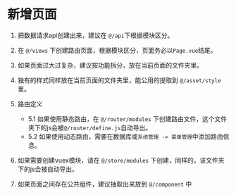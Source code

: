 # 新增页面

1. 把数据请求api创建出来，建议在 `@/api`下根据模块区分。

2. 在 `@/views` 下创建路由页面，根据模块区分，页面务必以`Page.vue`结尾。

3. 如果页面过大过复杂，建议按功能拆分，放在当前页面的文件夹里。

4. 独有的样式同样放在当前页面的文件夹里，能公用的提取到 `@/asset/style` 里。

5. 路由定义
   - 5.1 如果使用静态路由，在 `@/router/modules` 下创建路由文件，这个文件夹下的js会被`@/router/define.js`自动导出。
   - 5.2 如果使用动态路由，需要在数据库或`系统管理 -> 菜单管理`中添加路由信息。

6. 如果需要创建vuex模块，请在 `@/store/modules` 下创建，同样的，该文件夹下的js会被自动导出。

7. 如果页面之间存在公共组件，建议抽取出来放到 `@/component` 中
